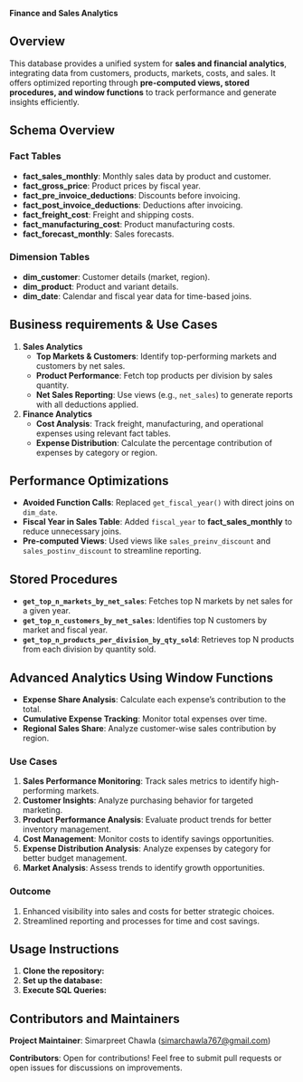 **Finance and Sales Analytics**  

## Overview  
This database provides a unified system for **sales and financial analytics**, integrating data from customers, products, markets, costs, and sales. It offers optimized reporting through **pre-computed views, stored procedures, and window functions** to track performance and generate insights efficiently.  

## **Schema Overview**  

### **Fact Tables**  
- **fact_sales_monthly**: Monthly sales data by product and customer.  
- **fact_gross_price**: Product prices by fiscal year.  
- **fact_pre_invoice_deductions**: Discounts before invoicing.  
- **fact_post_invoice_deductions**: Deductions after invoicing.  
- **fact_freight_cost**: Freight and shipping costs.  
- **fact_manufacturing_cost**: Product manufacturing costs.  
- **fact_forecast_monthly**: Sales forecasts.
### **Dimension Tables**  
- **dim_customer**: Customer details (market, region).  
- **dim_product**: Product and variant details.  
- **dim_date**: Calendar and fiscal year data for time-based joins.

## **Business requirements & Use Cases**  

1. **Sales Analytics**  
   - **Top Markets & Customers**: Identify top-performing markets and customers by net sales.  
   - **Product Performance**: Fetch top products per division by sales quantity.  
   - **Net Sales Reporting**: Use views (e.g., `net_sales`) to generate reports with all deductions applied.  
2. **Finance Analytics**  
   - **Cost Analysis**: Track freight, manufacturing, and operational expenses using relevant fact tables.  
   - **Expense Distribution**: Calculate the percentage contribution of expenses by category or region.  

## **Performance Optimizations**  
- **Avoided Function Calls**: Replaced `get_fiscal_year()` with direct joins on `dim_date`.  
- **Fiscal Year in Sales Table**: Added `fiscal_year` to **fact_sales_monthly** to reduce unnecessary joins.  
- **Pre-computed Views**: Used views like `sales_preinv_discount` and `sales_postinv_discount` to streamline reporting.

## **Stored Procedures**  
- **`get_top_n_markets_by_net_sales`**: Fetches top N markets by net sales for a given year.  
- **`get_top_n_customers_by_net_sales`**: Identifies top N customers by market and fiscal year.  
- **`get_top_n_products_per_division_by_qty_sold`**: Retrieves top N products from each division by quantity sold.

## **Advanced Analytics Using Window Functions**  
- **Expense Share Analysis**: Calculate each expense’s contribution to the total.  
- **Cumulative Expense Tracking**: Monitor total expenses over time.  
- **Regional Sales Share**: Analyze customer-wise sales contribution by region.

### **Use Cases**

1. **Sales Performance Monitoring**: Track sales metrics to identify high-performing markets.
2. **Customer Insights**: Analyze purchasing behavior for targeted marketing.
3. **Product Performance Analysis**: Evaluate product trends for better inventory management.
4. **Cost Management**: Monitor costs to identify savings opportunities.
6. **Expense Distribution Analysis**: Analyze expenses by category for better budget management.
7. **Market Analysis**: Assess trends to identify growth opportunities.

### **Outcome**

1. Enhanced visibility into sales and costs for better strategic choices.
2. Streamlined reporting and processes for time and cost savings.


## **Usage Instructions**
1. **Clone the repository:**
2. **Set up the database:**
3. **Execute SQL Queries:**

## **Contributors and Maintainers**
**Project Maintainer**: Simarpreet Chawla (simarchawla767@gmail.com)

**Contributors**: Open for contributions! Feel free to submit pull requests or open issues for discussions on improvements.





